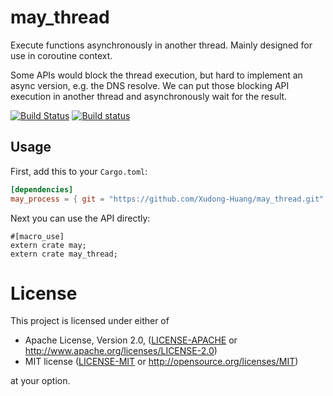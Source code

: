 # may_thread

Execute functions asynchronously in another thread. Mainly designed for use in coroutine context.

Some APIs would block the thread execution, but hard to implement an async version, e.g. the DNS resolve. We can put those blocking API execution in another thread and asynchronously wait for the result.

[![Build Status](https://travis-ci.org/Xudong-Huang/may_thread.svg?branch=master)](https://travis-ci.org/Xudong-Huang/may_thread)
[![Build status](https://ci.appveyor.com/api/projects/status/c6v7w9po819ya3yb/branch/master?svg=true)](https://ci.appveyor.com/project/Xudong-Huang/may-thread/branch/master)


## Usage

First, add this to your `Cargo.toml`:

```toml
[dependencies]
may_process = { git = "https://github.com/Xudong-Huang/may_thread.git" }
```

Next you can use the API directly:

```rust,no_run
#[macro_use]
extern crate may;
extern crate may_thread;
```

# License

This project is licensed under either of

 * Apache License, Version 2.0, ([LICENSE-APACHE](LICENSE-APACHE) or
   http://www.apache.org/licenses/LICENSE-2.0)
 * MIT license ([LICENSE-MIT](LICENSE-MIT) or
   http://opensource.org/licenses/MIT)

at your option.

